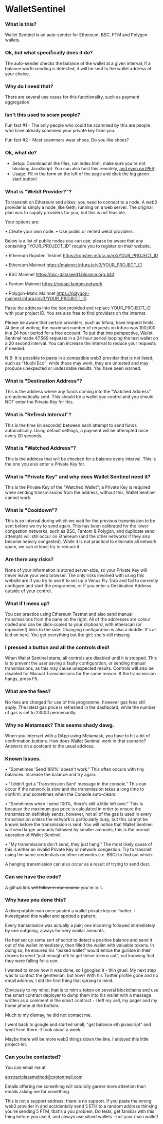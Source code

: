 # WalletSentinel

### What is this?
Wallet Sentinel is an auto-sender for Ethereum, BSC, FTM and Polygon wallets.

### Ok, but what specifically does it do?
The auto-sender checks the balance of the wallet at a given interval; If a balance worth sending is detected, it will be sent to the wallet address of your choice.

### Why do I need that?
There are several use cases for this functionality, such as payment aggregation.

### Isn't this used to scam people?
Fun fact #1 - The only people who could be scammed by this are people who have already scammed your private key from you.

Fun fact #2 - Most scammers wear shoes. Do you like shoes?

### Ok, what do?
* Setup: Download all the files, run index.html, make sure you're not blocking JavaScript.  You can also host this remotely, <a href="https://bafybeibcymhvludsay2fk5kj2y7z5zchiwbenamz6xfa5qrg44uv63aqv4.ipfs.infura-ipfs.io">and even on IPFS</a>!
* Usage: Fill in the form on the left of the page and click the big green start button!

### What is "Web3 Provider?"?
To transmit on Ethereum and alikes, you need to connect to a node. A web3 provider is simply a node, like Geth, running on a web server. The original plan was to supply providers for you, but this is not feasible.

Your options are:

• Create your own node.
• Use public or rented web3 providers.

Below is a list of public nodes you can use; please be aware that any containing "YOUR_PROJECT_ID" require you to register on their website.

• Ethereum Ropsten Testnet
https://ropsten.infura.io/v3/YOUR_PROJECT_ID

• Ethereum Mainnet
https://mainnet.infura.io/v3/YOUR_PROJECT_ID

• BSC Mainnet
https://bsc-dataseed1.binance.org:443

• Fantom Mainnet
https://rpcapi.fantom.network

• Polygon-Matic Mainnet
https://polygon-mainnet.infura.io/v3/YOUR_PROJECT_ID

Paste the address into the box provided and replace YOUR_PROJECT_ID with your project ID. You are also free to find providers on the internet.

Please be aware that certain providers, such as Infura, have request limits. At time of writing, the maximum number of requests on Infura was 100,000 in a 24 hour period for a free account. To put that into perspective, Wallet Sentinel made 47,569 requests in a 24 hour period looping the test wallet on a 20 second interval. You can increase the interval to reduce your requests if needed.

N.B: It is possible to paste in a compatible web3 provider that is not listed, such as "Huobi Eco"; while these may work, they are untested and may produce unexpected or undesirable results. You have been warned.

### What is "Destination Address"?
This is the address where any funds coming into the "Watched Address" are automatically sent. This should be a wallet you control and you should NOT enter the Private Key for this.

### What is "Refresh Interval"?
This is the time (in seconds) between each attempt to send funds automatically. Using default settings, a payment will be attempted once every 20 seconds.

### What is "Watched Address"?
This is the address that will be checked for a balance every interval. This is the one you also enter a Private Key for.

### What is "Private Key" and why does Wallet Sentinel need it?
This is the Private Key of the "Watched Wallet"; a Private Key is required when sending transmissions from the address, without this, Wallet Sentinel cannot work.

### What is "Cooldown"?
This is an interval during which we wait for the previous transmission to be sent before we try to send again. This has been calibrated for the lower congestion networks, such as BSC, Fantom & Polygon, and duplicate send attempts will still occur on Ethereum (and the other networks if they also become heavily congested). While it is not practical to eliminate all network spam, we can at least try to reduce it.

### Are there any risks?
None of your information is stored server-side, so your Private Key will never leave your web browser. The only risks involved with using this website are if you try to use it to set up a Venus Fly Trap and fail to correctly configure and start the programme, or if you enter a Destination Address outside of your control.

### What if I mess up?
You can practice using Ethereum Testnet and also send manual transmissions from the pane on the right.
All of the addresses are colour coded and can be click-copied to your clipboard, with etherscan (or equivalent) links to the side. Changing configuration is also a doddle. It's all laid on here. You get everything but the girl; she's still missing.

### I pressed a button and all the controls died!
When Wallet Sentinel starts, all controls are disabled until it is stopped. This is to prevent the user saving a faulty configuration, or sending manual transmissions, as this may cause unexpected results. Controls will also be disabled for Manual Transmissions for the same reason. If the transmission hangs, press F5.

### What are the fees?
No fees are charged for use of this programme, however gas fees still apply. The latest gas price is refreshed in the dashboard, while the number of gas is set to 23000 permenantly.

### Why no Matamask? This seems shady dawg.
When you interract with a DApp using Metamask, you have to hit a lot of confirmation buttons. How does Wallet Sentinel work in that scenario? Answers on a postcard to the usual address.

### Known Issues.
• "Sometimes 'Send 100%' doesn't work."
This often occurs with tiny balances. Increase the balance and try again.

• "I didn't get a 'Transmission Sent' message in the console."
This can occur if the network is slow and the transmission takes a long time to confirm, and sometimes when the Console auto-clears.

• "Sometimes when I send 100%, there's still a little left over."
This is because the maximum gas price is calculated in order to ensure the transmission definitely sends, however, not all of the gas is used in every transmission unless the network is particularly busy, but this cannot be known before the transmission is sent. You will notice that Wallet Sentinel will send larger amounts followed by smaller amounts; this is the normal operation of Wallet Sentinel.

• "My transmissions don't send, they just hang."
The most likely cause of this is either an invalid Private Key or network congestion. Try to transmit using the same credentials on other networks (i.e. BSC) to find out which.

A hanging transmission can also occur as a result of trying to send dust.


### Can we have the code?
A github link <s>will follow in due course</s> you're in it.

### Why have you done this?
A disreputable man once posted a wallet private key on Twitter. I investigated this wallet and spotted a pattern.

Every transmission was actually a pair; one incoming followed immediately by one outgoing, always for very similar amounts.

He had set up some sort of script to detect a positive balance and send it out of the wallet immediately, then filled the wallet with valuable tokens. In doing so, he ensured his "leaked wallet" would entice the gullible in their droves to send "just enough eth to get these tokens out", not knowing that they were falling for a con.

I wanted to know how it was done, so I googled it - thin gruel. My next step was to contact the gentleman, but how? With his Twitter profile gone and no email address, I did the first thing that sprang to mind.

Obviously to my mind, that is to mint a token on several blockchains and use the smart contract deployer to dump them into his wallet with a message written as a comment in the smart contract - I left my cell, my pager and my home phone at the bottom.

Much to my dismay, he did not contact me.

I went back to google and started small; "get balance eth javascript" and went from there. It took about a week.

Maybe there will be more web3 things down the line. I enjoyed this little project-let.

### Can you be contacted?
You can email me at

abstractclassmethod@protonmail.com

Emails offering me something will naturally garner more attention than emails asking me for something.

This is not a support address; there is no support. 
If you paste the wrong web3 provider in and accidentally send 5 ETH to a random address thinking you're sending 5 FTM, that's a you problem. 
Do tests, get familiar with this thing before you use it, and always use siloed wallets - not your main wallet!
